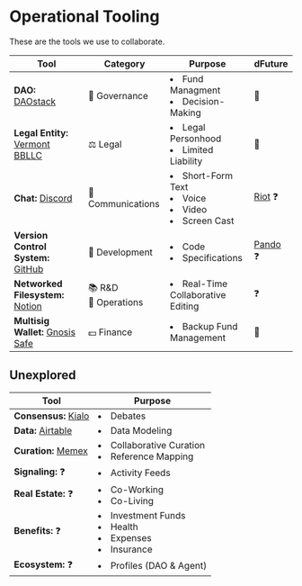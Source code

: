 # Operational Tooling  
These are the tools we use to collaborate.

| Tool | Category | Purpose | dFuture |  
|------|----------|---------|---------|  
| **DAO:** [DAOstack](https://alchemy.daostack.io) | :robot: Governance | <li>Fund Managment<br><li> Decision-Making | :rocket: |
  | **Legal Entity:** [Vermont BBLLC](https://legislature.vermont.gov/statutes/section/11/025/04173) | ⚖️ Legal | <li>Legal Personhood<br><li> Limited Liability | :rocket: | 
| **Chat:** [Discord](https://discord.gg/q85nbb8) | :speech_balloon: Communications | <li>Short-Form Text<br><li>Voice<br><li>Video<br><li>Screen Cast | [Riot](https://riot.im/app) :question: |  
| **Version Control System:** [GitHub](https://github.com/dOrgTech) | :hammer: Development<br> | <li>Code<br><li>Specifications | [Pando](https://github.com/pandonetwork/pando) :question: | 
| **Networked Filesystem:** [Notion](https://www.notion.so) | :books: R&D<br>:dart: Operations |<li>Real-Time Collaborative Editing | :question: |   
| **Multisig Wallet:** [Gnosis Safe](https://wallet.gnosis.pm/#/wallet/0xd3e184783ed99df8dc2c48944cd9127088983c22) | :dollar: Finance | <li>Backup Fund Management | :rocket: | 

## Unexplored  
| Tool | Purpose |  
|------|---------|  
| **Consensus:** [Kialo](https://www.kialo.com) | <li>Debates |  
| **Data:** [Airtable](https://airtable.com/) | <li>Data Modeling |  
| **Curation:** [Memex](https://worldbrain.io/) | <li>Collaborative Curation<br><li>Reference Mapping |  
| **Signaling:** :question: | <li>Activity Feeds |  
| **Real Estate:** :question: | <li>Co-Working<br><li>Co-Living |  
| **Benefits:** :question: | <li>Investment Funds<br><li>Health<br><li>Expenses<br><li>Insurance |  
| **Ecosystem:** :question: | <li>Profiles (DAO & Agent) |  
